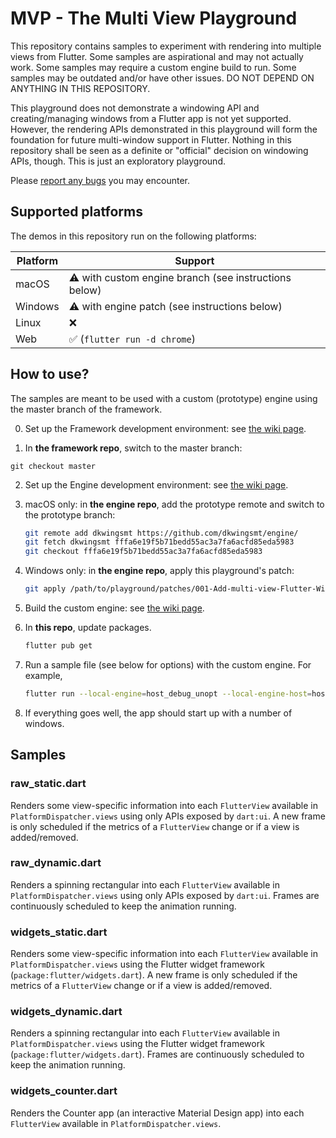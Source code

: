 # MVP - The Multi View Playground

This repository contains samples to experiment with rendering into multiple views from Flutter. Some samples are
aspirational and may not actually work. Some samples may require a custom engine build to run. Some samples may be
outdated and/or have other issues. DO NOT DEPEND ON ANYTHING IN THIS REPOSITORY.

This playground does not demonstrate a windowing API and creating/managing windows from a Flutter app is not yet
supported. However, the rendering APIs demonstrated in this playground will form the foundation for future multi-window
support in Flutter. Nothing in this repository shall be seen as a definite or "official" decision on windowing APIs,
though. This is just an exploratory playground.

Please [report any bugs](https://github.com/flutter/flutter/issues/new?assignees=&labels=a%3A%20multi%20window,team-framework&projects=&template=2_bug.yml)
you may encounter.

## Supported platforms

The demos in this repository run on the following platforms:

| Platform | Support                                               |
|----------|-------------------------------------------------------|
| macOS    | ⚠️ with custom engine branch (see instructions below) |
| Windows  | ⚠️ with engine patch (see instructions below)         |
| Linux    | ❌                                                    |
| Web      | ✅   (`flutter run -d chrome`)                        |

## How to use?

The samples are meant to be used with a custom (prototype) engine using the master branch of the framework.

0. Set up the Framework development environment: see [the wiki page](https://github.com/flutter/flutter/wiki/Setting-up-the-Framework-development-environment).

1. In **the framework repo**, switch to the master branch:
```
git checkout master
```

2. Set up the Engine development environment: see [the wiki page](https://github.com/flutter/flutter/wiki/Setting-up-the-Engine-development-environment).

3. macOS only: in **the engine repo**, add the prototype remote and switch to the prototype branch:

   ```bash
   git remote add dkwingsmt https://github.com/dkwingsmt/engine/
   git fetch dkwingsmt fffa6e19f5b71bedd55ac3a7fa6acfd85eda5983
   git checkout fffa6e19f5b71bedd55ac3a7fa6acfd85eda5983
   ```

4. Windows only: in **the engine repo**, apply this playground's patch:

   ```bash
   git apply /path/to/playground/patches/001-Add-multi-view-Flutter-Windows-C++-APIs.patch
   ```

5. Build the custom engine: see [the wiki page](https://github.com/flutter/flutter/wiki/Compiling-the-engine#compiling-for-macos-or-linux).

6. In **this repo**, update packages.

   ```bash
   flutter pub get
   ```

7. Run a sample file (see below for options) with the custom engine. For example,

   ```bash
   flutter run --local-engine=host_debug_unopt --local-engine-host=host_debug_unopt -d macos -t lib/raw_dynamic.dart
   ```

8. If everything goes well, the app should start up with a number of windows.

## Samples

### raw_static.dart

Renders some view-specific information into each `FlutterView` available in `PlatformDispatcher.views` using only APIs
exposed by `dart:ui`. A new frame is only scheduled if the metrics of a `FlutterView` change or if a view is
added/removed.

### raw_dynamic.dart

Renders a spinning rectangular into each `FlutterView` available in `PlatformDispatcher.views` using only APIs exposed
by `dart:ui`. Frames are continuously scheduled to keep the animation running.

### widgets_static.dart

Renders some view-specific information into each `FlutterView` available in `PlatformDispatcher.views` using the Flutter
widget framework (`package:flutter/widgets.dart`). A new frame is only scheduled if the metrics of a `FlutterView`
change or if a view is added/removed.

### widgets_dynamic.dart

Renders a spinning rectangular into each `FlutterView` available in `PlatformDispatcher.views` using the Flutter
widget framework (`package:flutter/widgets.dart`). Frames are continuously scheduled to keep the animation running.

### widgets_counter.dart

Renders the Counter app (an interactive Material Design app) into each `FlutterView` available in
`PlatformDispatcher.views`.
